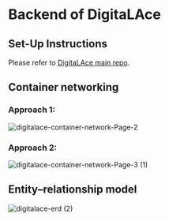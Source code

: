 # Backend of DigitaLAce 

## Set-Up Instructions
Please refer to [DigitaLAce main repo](https://github.com/CrownKira/digitalace#getting-started).

## Container networking
### Approach 1:
![digitalace-container-network-Page-2](https://user-images.githubusercontent.com/24221801/119248648-2514be80-bbc5-11eb-872e-0b3fff1545a7.png)

### Approach 2:
![digitalace-container-network-Page-3 (1)](https://user-images.githubusercontent.com/24221801/119255226-2bb72c00-bbed-11eb-972a-41624b5cdc3b.png)

## Entity–relationship model 
![digitalace-erd (2)](https://user-images.githubusercontent.com/24221801/118578199-4e48df80-b7be-11eb-8fc2-56b8e361721f.png)
